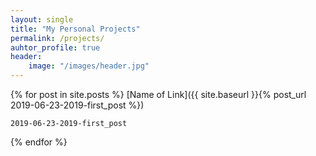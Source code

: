 ```yaml
---
layout: single
title: "My Personal Projects"
permalink: /projects/
auhtor_profile: true 
header:
	image: "/images/header.jpg"
---
```


 {% for post in site.posts %}
	[Name of Link]({{ site.baseurl }}{% post_url 2019-06-23-2019-first_post %})
 
  
 	2019-06-23-2019-first_post

{% endfor %}

